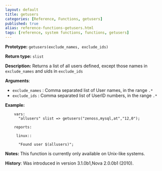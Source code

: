 ```yaml
---
layout: default
title: getusers
categories: [Reference, Functions, getusers]
published: true
alias: reference-functions-getusers.html
tags: [reference, system functions, functions, getusers]
---
```


**Prototype:** `getusers(exclude_names, exclude_ids)`

**Return type:** `slist`

**Description:** Returns a list of all users defined, except those names in `exclude_names` and uids in `exclude_ids`

**Arguments**:

* `exclude_names` : Comma separated list of User names, in the range `.*`
* `exclude_ids` : Comma separated list of UserID numbers, in the range `.*`

**Example:**

```cf3
    vars:
      "allusers" slist => getusers("zenoss,mysql,at","12,0");

    reports:

     linux::

      "Found user $(allusers)";
```

**Notes:**
This function is currently only available on Unix-like systems.

**History**: Was introduced in version 3.1.0b1,Nova 2.0.0b1 (2010).

